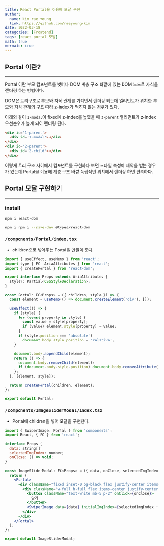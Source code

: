 ```yaml
---
title: React Portal을 이용해 모달 구현
author:
  name: kim rae young
  link: https://github.com/raeyoung-kim
date: 2022-03-18
categories: [Frontend]
tags: [react portal 모달]
math: true
mermaid: true
---
```


## Portal 이란? 
--- 
Portal 이란 부모 컴포넌트를 벗어나 DOM 계층 구조 바깥에 있는 DOM 노드로 자식을 렌더링 하는 방법이다.

DOM은 트리구조로 부모와 자식 관계를 가지면서 렌더링 되는데 엘리먼트가 위치한 부모와 자식 관계의 구조 따라 z-index가 먹히지 않는 경우가 있다.

아래와 같이 `1-modal`이 fixed에 z-index를 높였을 때 `2-parent` 엘리먼트가 z-index 우선순위가 높게 되어 렌더링 된다.

```html
<div id='1-parent'>
  <div id='1-modal'></div>
</div>
<div id='2-parent'>
  <div id='2-child'></div>
</div>
```
이렇게 트리 구조 사이에서 컴포넌트를 구현하다 보면 스타일 속성에 제약을 받는 경우가 있는데 Portal을 이용해 계층 구조 바깥 독립적인 위치에서 렌더링 하면 편리하다.

## Portal 모달 구현하기
---
### install
```bash
npm i react-dom

npm i npm i --save-dev @types/react-dom
```

### `/components/Portal/index.tsx`
- children으로 넣어주는 Portal을 만들어 준다.

```jsx
import { useEffect, useMemo } from 'react';
import type { FC, AriaAttributes } from 'react';
import { createPortal } from 'react-dom';

export interface Props extends AriaAttributes {
  style?: Partial<CSSStyleDeclaration>;
}

const Portal: FC<Props> = ({ children, style }) => {
  const element = useMemo(() => document.createElement('div'), []);

  useEffect(() => {
    if (style) {
      for (const property in style) {
        const value = style[property];
        if (value) element.style[property] = value;
      }
      if (style.position === 'absolute')
        document.body.style.position = 'relative';
    }

    document.body.appendChild(element);
    return () => {
      document.body.removeChild(element);
      if (document.body.style.position) document.body.removeAttribute('style');
    };
  }, [element, style]);

  return createPortal(children, element);
};

export default Portal;
```

### `/components/ImageSliderModal/index.tsx`
- Portal에 children을 넣어 모달을 구현한다.

```jsx
import { SwiperImage, Portal } from 'components';
import React, { FC } from 'react';

interface Props {
  data: string[];
  selectedImgIndex: number;
  onClose: () => void;
}

const ImageSliderModal: FC<Props> = ({ data, onClose, selectedImgIndex }) => {
  return (
    <Portal>
      <div className="fixed inset-0 bg-black flex justify-center items-center">
        <div className="w-full h-full flex items-center justify-center flex-col">
          <button className="text-white mb-5 p-2" onClick={onClose}>
            닫기
          </button>
          <SwiperImage data={data} initialImgIndex={selectedImgIndex + 1} />
        </div>
      </div>
    </Portal>
  );
};

export default ImageSliderModal;
```
